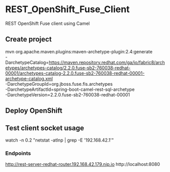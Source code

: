# REST_OpenShift_Fuse_Client
REST OpenShift Fuse client using Camel

## Create project
mvn org.apache.maven.plugins:maven-archetype-plugin:2.4:generate \
  -DarchetypeCatalog=https://maven.repository.redhat.com/ga/io/fabric8/archetypes/archetypes-catalog/2.2.0.fuse-sb2-760038-redhat-00001/archetypes-catalog-2.2.0.fuse-sb2-760038-redhat-00001-archetype-catalog.xml \
  -DarchetypeGroupId=org.jboss.fuse.fis.archetypes \
  -DarchetypeArtifactId=spring-boot-camel-rest-sql-archetype \
  -DarchetypeVersion=2.2.0.fuse-sb2-760038-redhat-00001
  
## Deploy OpenShift


## Test client socket usage
watch -n 0.2 "netstat -atlnp | grep -E '192.168.42.1'"

### Endpoints
http://rest-server-redhat-router.192.168.42.179.nip.io
http://localhost:8080
<to id="netty1" pattern="InOut" uri="netty4-http:http:rest-server-redhat-router.192.168.42.179.nip.io:80/camel-rest/data/100?cookieHandler=#instanceCookieHandlerAcceptAll&amp;producerPoolEnabled=false&amp;producerPoolMaxActive=1&amp;producerPoolMaxIdle=1"/>
